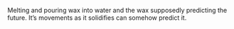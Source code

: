 Melting and pouring wax into water and the wax supposedly predicting the future. It’s movements as it solidifies can somehow predict it.
